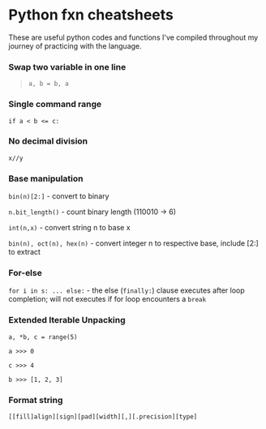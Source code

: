 # Python fxn cheatsheets
These are useful python codes and functions I've compiled throughout my journey of practicing with the language.

### Swap two variable in one line
> `a, b = b, a`

### Single command range
`if a < b <= c:`

### No decimal division
`x//y`

### Base manipulation
`bin(n)[2:]` - convert to binary

`n.bit_length()` - count binary length (110010 -> 6)

`int(n,x)` - convert string n to base x

`bin(n), oct(n), hex(n)` - convert integer n to respective base, include [2:] to extract

### For-else
`for i in s: ... else:` - the else (`finally:`) clause executes after loop completion; will not executes if for loop encounters a `break`

### Extended Iterable Unpacking
`a, *b, c = range(5)`

`a >>> 0`

`c >>> 4`

`b >>> [1, 2, 3]`

### Format string
`[[fill]align][sign][pad][width][,][.precision][type]`
